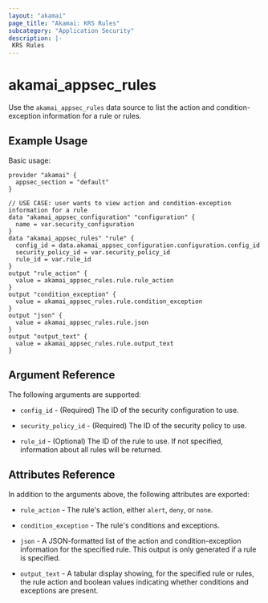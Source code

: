 ```yaml
---
layout: "akamai"
page_title: "Akamai: KRS Rules"
subcategory: "Application Security"
description: |-
 KRS Rules
---
```


# akamai_appsec_rules

Use the `akamai_appsec_rules` data source to list the action and condition-exception information for a rule or rules.

## Example Usage

Basic usage:

```hcl
provider "akamai" {
  appsec_section = "default"
}

// USE CASE: user wants to view action and condition-exception information for a rule
data "akamai_appsec_configuration" "configuration" {
  name = var.security_configuration
}
data "akamai_appsec_rules" "rule" {
  config_id = data.akamai_appsec_configuration.configuration.config_id
  security_policy_id = var.security_policy_id
  rule_id = var.rule_id
}
output "rule_action" {
  value = akamai_appsec_rules.rule.rule_action
}
output "condition_exception" {
  value = akamai_appsec_rules.rule.condition_exception
}
output "json" {
  value = akamai_appsec_rules.rule.json
}
output "output_text" {
  value = akamai_appsec_rules.rule.output_text
}
```

## Argument Reference

The following arguments are supported:

* `config_id` - (Required) The ID of the security configuration to use.

* `security_policy_id` - (Required) The ID of the security policy to use.

* `rule_id` - (Optional) The ID of the rule to use. If not specified, information about all rules will be returned.

## Attributes Reference

In addition to the arguments above, the following attributes are exported:

* `rule_action` - The rule's action, either `alert`, `deny`, or `none`.

* `condition_exception` - The rule's conditions and exceptions.

* `json` - A JSON-formatted list of the action and condition-exception information for the specified rule.
This output is only generated if a rule is specified.

* `output_text` - A tabular display showing, for the specified rule or rules, the rule action and boolean values
indicating whether conditions and exceptions are present.

